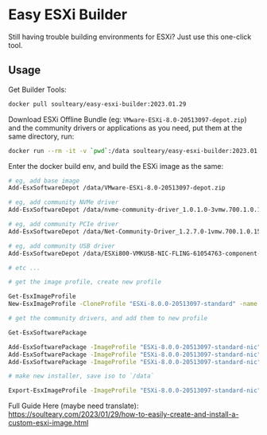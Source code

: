 # Easy ESXi Builder

Still having trouble building environments for ESXi? Just use this one-click tool.

## Usage

Get Builder Tools:

```bash
docker pull soulteary/easy-esxi-builder:2023.01.29
```

Download ESXi Offline Bundle (eg: `VMware-ESXi-8.0-20513097-depot.zip`) and the community drivers or applications as you need, put them at the same directory, run:

```bash
docker run --rm -it -v `pwd`:/data soulteary/easy-esxi-builder:2023.01.29
```

Enter the docker build env, and build the ESXi image as the same:

```bash
# eg, add base image
Add-EsxSoftwareDepot /data/VMware-ESXi-8.0-20513097-depot.zip

# eg, add community NVMe driver
Add-EsxSoftwareDepot /data/nvme-community-driver_1.0.1.0-3vmw.700.1.0.15843807-component-18902434.zip

# eg, add community PCIe driver
Add-EsxSoftwareDepot /data/Net-Community-Driver_1.2.7.0-1vmw.700.1.0.15843807_19480755.zip

# eg, add community USB driver
Add-EsxSoftwareDepot /data/ESXi800-VMKUSB-NIC-FLING-61054763-component-20826251.zip

# etc ...

# get the image profile, create new profile

Get-EsxImageProfile
New-EsxImageProfile -CloneProfile "ESXi-8.0.0-20513097-standard" -name "ESXi-8.0.0-20513097-standard-nic" -vendor "soulteary"

# get the community drivers, and add them to new profile

Get-EsxSoftwarePackage 

Add-EsxSoftwarePackage -ImageProfile "ESXi-8.0.0-20513097-standard-nic" -SoftwarePackage "nvme-community"
Add-EsxSoftwarePackage -ImageProfile "ESXi-8.0.0-20513097-standard-nic" -SoftwarePackage "net-community"
Add-EsxSoftwarePackage -ImageProfile "ESXi-8.0.0-20513097-standard-nic" -SoftwarePackage "vmkusb-nic-fling"

# make new installer, save iso to `/data`

Export-EsxImageProfile -ImageProfile "ESXi-8.0.0-20513097-standard-nic" -ExportToIso -FilePath /data/ESXi8.iso
```

Full Guide Here (maybe need translate): https://soulteary.com/2023/01/29/how-to-easily-create-and-install-a-custom-esxi-image.html
